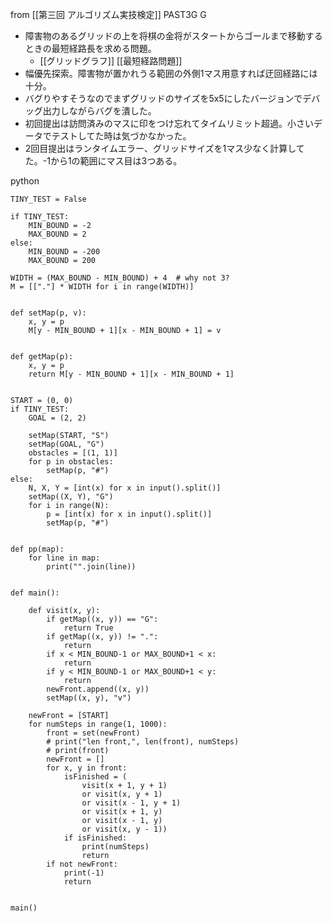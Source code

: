 
from [[第三回 アルゴリズム実技検定]]
PAST3G
G
- 障害物のあるグリッドの上を将棋の金将がスタートからゴールまで移動するときの最短経路長を求める問題。
    - [[グリッドグラフ]] [[最短経路問題]]
- 幅優先探索。障害物が置かれうる範囲の外側1マス用意すれば迂回経路には十分。
- バグりやすそうなのでまずグリッドのサイズを5x5にしたバージョンでデバッグ出力しながらバグを潰した。
- 初回提出は訪問済みのマスに印をつけ忘れてタイムリミット超過。小さいデータでテストしてた時は気づかなかった。
- 2回目提出はランタイムエラー、グリッドサイズを1マス少なく計算してた。-1から1の範囲にマス目は3つある。

python

```
TINY_TEST = False

if TINY_TEST:
    MIN_BOUND = -2
    MAX_BOUND = 2
else:
    MIN_BOUND = -200
    MAX_BOUND = 200

WIDTH = (MAX_BOUND - MIN_BOUND) + 4  # why not 3?
M = [["."] * WIDTH for i in range(WIDTH)]


def setMap(p, v):
    x, y = p
    M[y - MIN_BOUND + 1][x - MIN_BOUND + 1] = v


def getMap(p):
    x, y = p
    return M[y - MIN_BOUND + 1][x - MIN_BOUND + 1]


START = (0, 0)
if TINY_TEST:
    GOAL = (2, 2)

    setMap(START, "S")
    setMap(GOAL, "G")
    obstacles = [(1, 1)]
    for p in obstacles:
        setMap(p, "#")
else:
    N, X, Y = [int(x) for x in input().split()]
    setMap((X, Y), "G")
    for i in range(N):
        p = [int(x) for x in input().split()]
        setMap(p, "#")


def pp(map):
    for line in map:
        print("".join(line))


def main():

    def visit(x, y):
        if getMap((x, y)) == "G":
            return True
        if getMap((x, y)) != ".":
            return
        if x < MIN_BOUND-1 or MAX_BOUND+1 < x:
            return
        if y < MIN_BOUND-1 or MAX_BOUND+1 < y:
            return
        newFront.append((x, y))
        setMap((x, y), "v")

    newFront = [START]
    for numSteps in range(1, 1000):
        front = set(newFront)
        # print("len front,", len(front), numSteps)
        # print(front)
        newFront = []
        for x, y in front:
            isFinished = (
                visit(x + 1, y + 1)
                or visit(x, y + 1)
                or visit(x - 1, y + 1)
                or visit(x + 1, y)
                or visit(x - 1, y)
                or visit(x, y - 1))
            if isFinished:
                print(numSteps)
                return
        if not newFront:
            print(-1)
            return


main()
```

